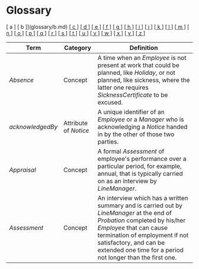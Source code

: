 # Glossary

\[ a \] [ b ]](glossary/b.md) [[ c ]](glossary/c.md) [[ d ]](glossary/d.md) [[ e ]](glossary/e.md) [[ f ]](glossary/f.md) [[ g ]](glossary/g.md) [[ h ]](glossary/h.md) [[ i ]](glossary/i.md) [[ j ]](glossary/j.md) [[ k ]](glossary/k.md) [[ l ]](glossary/l.md) [[ m ]](glossary/m.md) [[ n ]](glossary/n.md) [[ o ]](glossary/o.md) [[ p ]](glossary/p.md) [[ q ]](glossary/q.md) [[ r ]](glossary/r.md) [[ s ]](glossary/s.md) [[ t ]](glossary/t.md) [[ u ]](glossary/u.md) [[ v ]](glossary/v.md) [[ w ]](glossary/w.md) [[ x ]](glossary/x.md) [[ y ]](glossary/y.md) [[ z ]](glossary/z.md)

| Term             | Category              | Definition                                                                                                                                                                                                                                                                    |
| ---------------- | --------------------- | ----------------------------------------------------------------------------------------------------------------------------------------------------------------------------------------------------------------------------------------------------------------------------- |
| _Absence_        | Concept               | A time when an _Employee_ is not present at work that could be planned, like _Holiday_, or not planned, like sickness, where the latter one requires _SicknessCertificate_ to be excused.                                                                                     |
| _acknowledgedBy_ | Attribute of _Notice_ | A unique identifier of an _Employee_ or a _Manager_ who is acknowledging a _Notice_ handed in by the other of those two parties.                                                                                                                                              |
| _Appraisal_      | Concept               | A formal _Assessment_ of employee's performance over a particular period, for example, annual, that is typically carried on as an interview by _LineManager_.                                                                                                                 |
| _Assessment_     | Concept               | An interview which has a written summary and is carried out by _LineManager_ at the end of _Probation_ completed by his/her _Employee_ that can cause termination of employment if not satisfactory, and can be extended one time for a period not longer than the first one. |

